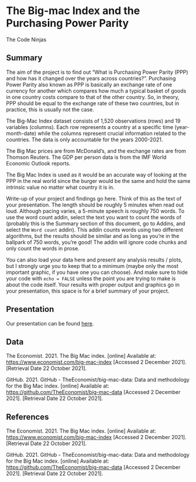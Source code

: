 The Big-mac Index and the Purchasing Power Parity
================
The Code Ninjas

## Summary

The aim of the project is to find out “What is Purchasing Power Parity (PPP) and how has it changed over the years across countries?”. Purchasing Power Parity also known as PPP is basically an exchange rate of one currency for another which compares how much a typical basket of goods in one country costs compare to that of the other country. So, in theory, PPP should be equal to the exchange rate of these two countries, but in practice, this is usually not the case.

The Big-Mac Index dataset consists of 1,520 observations (rows) and 19 variables (columns). Each row represents a country at a specific time (year-month-date) while the columns represent crucial information related to the countries. The data is only accountable for the years 2000-2021.

The Big Mac prices are from McDonald’s, and the exchange rates are from Thomson Reuters. The GDP per person data is from the IMF World Economic Outlook reports.

The Big Mac Index is used as it would be an accurate way of looking at the PPP in the real world since the burger would be the same and hold the same intrinsic value no matter what country it is in.


Write-up of your project and findings go here. Think of this as the text
of your presentation. The length should be roughly 5 minutes when read
out loud. Although pacing varies, a 5-minute speech is roughly 750
words. To use the word count addin, select the text you want to count
the words of (probably this is the Summary section of this document, go
to Addins, and select the `Word count` addin). This addin counts words
using two different algorithms, but the results should be similar and as
long as you’re in the ballpark of 750 words, you’re good! The addin will
ignore code chunks and only count the words in prose.

You can also load your data here and present any analysis results /
plots, but I strongly urge you to keep that to a minimum (maybe only the
most important graphic, if you have one you can choose). And make sure
to hide your code with `echo = FALSE` unless the point you are trying to
make is about the code itself. Your results with proper output and
graphics go in your presentation, this space is for a brief summary of
your project.

## Presentation

Our presentation can be found [here](presentation/presentation.html).

## Data

The Economist. 2021. The Big Mac index. [online] Available at: <https://www.economist.com/big-mac-index> [Accessed 2 December 2021].[Retrieval Date 22 October 2021].

GitHub. 2021. GitHub - TheEconomist/big-mac-data: Data and methodology for the Big Mac index. [online] Available at: <https://github.com/TheEconomist/big-mac-data> [Accessed 2 December 2021]. [Retrieval Date 22 October 2021].

## References

The Economist. 2021. The Big Mac index. [online] Available at: <https://www.economist.com/big-mac-index> [Accessed 2 December 2021].[Retrieval Date 22 October 2021].

GitHub. 2021. GitHub - TheEconomist/big-mac-data: Data and methodology for the Big Mac index. [online] Available at: <https://github.com/TheEconomist/big-mac-data> [Accessed 2 December 2021]. [Retrieval Date 22 October 2021].
